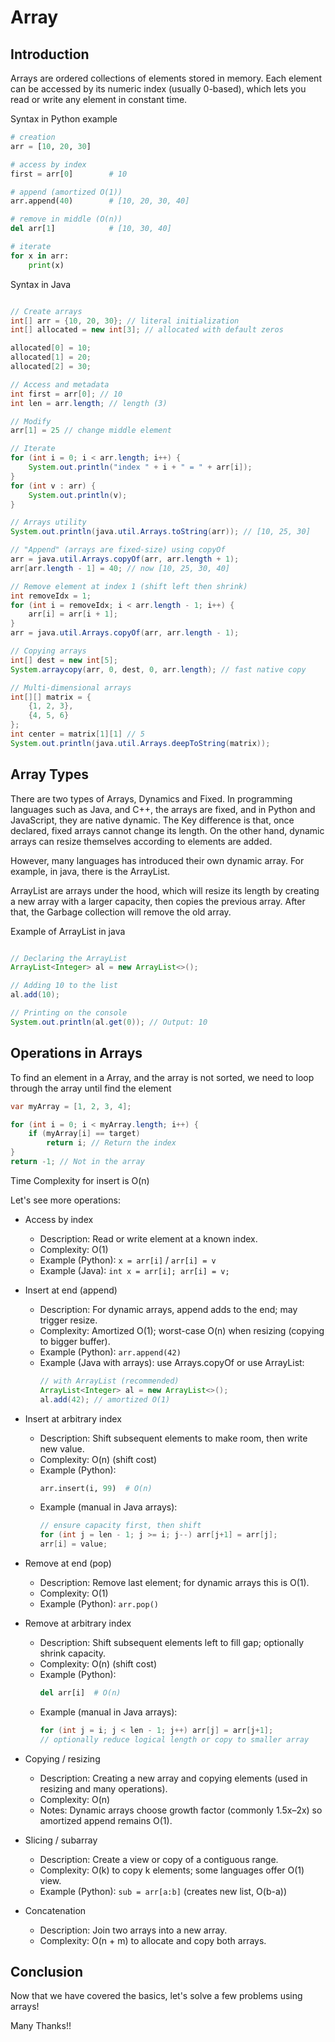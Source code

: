 # Array 

## Introduction

Arrays are ordered collections of elements stored in memory. Each element can be accessed by its numeric index (usually 0-based), which lets you read or write any element in constant time.

Syntax in Python example

```python
# creation
arr = [10, 20, 30]

# access by index
first = arr[0]        # 10

# append (amortized O(1))
arr.append(40)        # [10, 20, 30, 40]

# remove in middle (O(n))
del arr[1]            # [10, 30, 40]

# iterate
for x in arr:
    print(x)
```

Syntax in Java

```java

// Create arrays
int[] arr = {10, 20, 30}; // literal initialization
int[] allocated = new int[3]; // allocated with default zeros

allocated[0] = 10;
allocated[1] = 20;
allocated[2] = 30;

// Access and metadata
int first = arr[0]; // 10
int len = arr.length; // length (3)

// Modify
arr[1] = 25 // change middle element

// Iterate
for (int i = 0; i < arr.length; i++) {
    System.out.println("index " + i + " = " + arr[i]);
}
for (int v : arr) {
    System.out.println(v);
}

// Arrays utility
System.out.println(java.util.Arrays.toString(arr)); // [10, 25, 30]

// "Append" (arrays are fixed-size) using copyOf
arr = java.util.Arrays.copyOf(arr, arr.length + 1);
arr[arr.length - 1] = 40; // now [10, 25, 30, 40]

// Remove element at index 1 (shift left then shrink)
int removeIdx = 1;
for (int i = removeIdx; i < arr.length - 1; i++) {
    arr[i] = arr[i + 1];
}
arr = java.util.Arrays.copyOf(arr, arr.length - 1);

// Copying arrays
int[] dest = new int[5];
System.arraycopy(arr, 0, dest, 0, arr.length); // fast native copy

// Multi-dimensional arrays
int[][] matrix = {
    {1, 2, 3},
    {4, 5, 6}
};
int center = matrix[1][1] // 5
System.out.println(java.util.Arrays.deepToString(matrix));

```

## Array Types

There are two types of Arrays, Dynamics and Fixed. 
In programming languages such as Java, and C++, the arrays are fixed, and in Python and JavaScript, they are native dynamic. The Key difference is that, once declared, fixed arrays cannot change its length. On the other hand, dynamic arrays can resize themselves according to elements are added.

However, many languages has introduced their own dynamic array. For example, in java, there is the ArrayList.

ArrayList are arrays under the hood, which will resize its length by creating a new array with a larger capacity, then copies the previous array. After that, the Garbage collection will remove the old array. 

Example of ArrayList in java
```java

// Declaring the ArrayList
ArrayList<Integer> al = new ArrayList<>();

// Adding 10 to the list
al.add(10);

// Printing on the console
System.out.println(al.get(0)); // Output: 10

```

## Operations in Arrays

To find an element in a Array, and the array is not sorted, we need to loop through the array until find the element

```java
var myArray = [1, 2, 3, 4];

for (int i = 0; i < myArray.length; i++) {
    if (myArray[i] == target)
        return i; // Return the index 
}
return -1; // Not in the array
```

Time Complexity for insert is O(n)


Let's see more operations:

- Access by index
    - Description: Read or write element at a known index.
    - Complexity: O(1)
    - Example (Python): `x = arr[i]` / `arr[i] = v`
    - Example (Java): `int x = arr[i]; arr[i] = v;`

- Insert at end (append)
    - Description: For dynamic arrays, append adds to the end; may trigger resize.
    - Complexity: Amortized O(1); worst-case O(n) when resizing (copying to bigger buffer).
    - Example (Python): `arr.append(42)`
    - Example (Java with arrays): use Arrays.copyOf or use ArrayList:
        ```java
        // with ArrayList (recommended)
        ArrayList<Integer> al = new ArrayList<>();
        al.add(42); // amortized O(1)
        ```

- Insert at arbitrary index
    - Description: Shift subsequent elements to make room, then write new value.
    - Complexity: O(n) (shift cost)
    - Example (Python):
        ```python
        arr.insert(i, 99)  # O(n)
        ```
    - Example (manual in Java arrays):
        ```java
        // ensure capacity first, then shift
        for (int j = len - 1; j >= i; j--) arr[j+1] = arr[j];
        arr[i] = value;
        ```

- Remove at end (pop)
    - Description: Remove last element; for dynamic arrays this is O(1).
    - Complexity: O(1)
    - Example (Python): `arr.pop()`

- Remove at arbitrary index
    - Description: Shift subsequent elements left to fill gap; optionally shrink capacity.
    - Complexity: O(n) (shift cost)
    - Example (Python):
        ```python
        del arr[i]  # O(n)
        ```
    - Example (manual in Java arrays):
        ```java
        for (int j = i; j < len - 1; j++) arr[j] = arr[j+1];
        // optionally reduce logical length or copy to smaller array
        ```

- Copying / resizing
    - Description: Creating a new array and copying elements (used in resizing and many operations).
    - Complexity: O(n)
    - Notes: Dynamic arrays choose growth factor (commonly 1.5x–2x) so amortized append remains O(1).

- Slicing / subarray
    - Description: Create a view or copy of a contiguous range.
    - Complexity: O(k) to copy k elements; some languages offer O(1) view.
    - Example (Python): `sub = arr[a:b]` (creates new list, O(b-a))

- Concatenation
    - Description: Join two arrays into a new array.
    - Complexity: O(n + m) to allocate and copy both arrays.

## Conclusion

Now that we have covered the basics, let's solve a few problems using arrays!

Many Thanks!!
